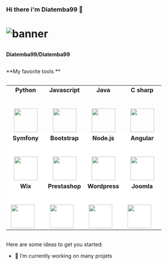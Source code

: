 ### Hi there i'm Diatemba99 👋
# ![banner](https://user-images.githubusercontent.com/58808297/103879785-33f44c00-50d0-11eb-8a7e-56e2e4048368.jpg)

## 
**Diatemba99/Diatemba99**
##
<!--
Ceci est un commentaire pour faire des commentaires sur le readme de github
-->
**My favorite tools **
##
<table>
        <tbody>
          <tr valign="top">
            <td width="25%" align="center">
              <span><b>Python</b></span><br><br><br>
              <img height="64px" src="https://cdn.svgporn.com/logos/python.svg">
            </td>
            <td width="25%" align="center">
              <span><b>Javascript</b></span><br><br><br>
              <img height="64px" src="https://cdn.svgporn.com/logos/javascript.svg">
            </td>
            <td width="25%" align="center">
              <span><b>Java</b></span><br><br><br>
              <img height="64px" src="https://cdn.svgporn.com/logos/java.svg">
            </td>
            <td width="25%" align="center">
              <span><b>C sharp</b></span><br><br><br>
              <img height="64px" src="https://cdn.svgporn.com/logos/c-sharp.svg">
            </td>
          </tr>
          <tr style="background-color: #fff;">
            <td width="25%" align="center">
              <span><b>Symfony</b></span><br><br><br>
              <img height="64px" src="https://cdn.svgporn.com/logos/symfony.svg">
            </td>
            <td width="25%" align="center">
              <span><b>Bootstrap</b></span><br><br><br>
              <img height="64px" src="https://cdn.svgporn.com/logos/bootstrap.svg">
            </td>
            <td width="25%" align="center">
              <span><b>Node.js</b></span><br><br><br>
              <img height="64px" src="https://cdn.svgporn.com/logos/nodejs.svg">
            </td>
            <td width="25%" align="center">
              <span><b>Angular</b></span><br><br><br>
              <img height="64px" src="https://cdn.svgporn.com/logos/angular-icon.svg">
            </td>
          </tr>
          <tr style="background-color: #fff;">
            <td width="25%" align="center">
              <span><b>Wix</b></span><br><br><br>
                <marquee behavior="" direction="right">
                    <img height="64px" src="https://cdn.svgporn.com/logos/wix.svg">
                </marquee>
            </td>
            <td width="25%" align="center">
              <span><b>Prestashop</b></span><br><br><br>
                <marquee behavior="" direction="right">
                    <img height="64px" src="https://cdn.svgporn.com/logos/prestashop.svg">
                </marquee>
            </td>
            <td width="25%" align="center">
              <span><b>Wordpress</b></span><br><br><br>
              <marquee behavior="" direction="right">
                    <img height="64px" src="https://cdn.svgporn.com/logos/wordpress-icon.svg">
              </marquee>
            </td>
            <td width="25%" align="center">
              <span><b>Joomla</b></span><br><br><br>
              <marquee behavior="" direction="right">
                    <img height="64px" src="https://cdn.svgporn.com/logos/joomla.svg">
              </marquee>
            </td>
          </tr>
        </tbody>
      </table>
   
##

Here are some ideas to get you started:

- 🔭 I’m currently working on many projets
